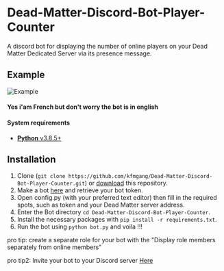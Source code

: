 # Dead-Matter-Discord-Bot-Player-Counter
A discord bot for displaying the number of online players on your Dead Matter Dedicated Server via its presence message.
## Example
![Example](https://cdn.discordapp.com/attachments/736982979900997713/750039386212794538/demobot.PNG)
#### Yes i'am French but don't worry the bot is in english
<h4>System requirements</h4>

- [**Python** v3.8.5+](https://www.python.org/downloads/)
## Installation
1. Clone (`git clone https://github.com/kfmgang/Dead-Matter-Discord-Bot-Player-Counter.git`) or [download](https://github.com/kfmgang/Dead-Matter-Discord-Bot-Player-Counter/archive/master.zip) this repository.
2. Make a bot [here](https://discordapp.com/developers/applications/me/create) and retrieve your bot token.
3. Open config.py (with your preferred text editor) then fill in the required spots, such as token and your Dead Matter server address.
4. Enter the Bot directory `cd Dead-Matter-Discord-Bot-Player-Counter`.
5. Install the necessary packages with `pip install -r requirements.txt`.
6. Run the bot using `python bot.py` and voila !!!

<p>pro tip: create a separate role for your bot with the "Display role members separately from online members"</p>
<p>pro tip2: Invite your bot to your Discord server <a href=https://discordpy.readthedocs.io/en/latest/discord.html>Here</a></p>
